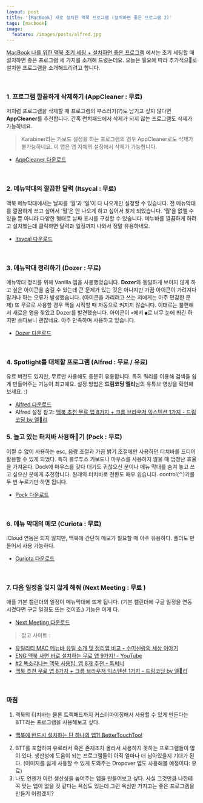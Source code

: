 ```yaml
---
layout: post
title: '[MacBook] 새로 설치한 맥북 프로그램 (설치하면 좋은 프로그램 2)'
tags: [macbook]
image:
  feature: /images/posts/alfred.jpg
---
```


[MacBook 나를 위한 맥북 초기 세팅 + 설치하면 좋은 프로그램](https://seochanh.github.io/2020/08/23/macbook-initial-setting/) 에서는 초기 세팅할 때 설치하면 좋은 프로그램 세 가지를 소개해 드렸는데요. 오늘은 필요에 따라 추가적으로 설치한 프로그램을 소개해드리려고 합니다.

<br>

### 1. 프로그램 깔끔하게 삭제하기 (AppCleaner : 무료)
저처럼 프로그램을 삭제할 때 프로그램의 부스러기(?)도 남기고 싶지 않다면 **AppCleaner**를 추천합니다. 간혹 런치패드에서 삭제가 되지 않는 프로그램도 삭제가 가능하네요.
> Karabiner라는 키보드 설정을 하는 프로그램의 경우 AppCleaner로도 삭제가 불가능하네요. 이 앱은 앱 자체의 설정에서 삭제가 가능합니다.
- [AppCleaner 다운로드](https://freemacsoft.net/appcleaner/)

<br>

### 2. 메뉴막대의 깔끔한 달력 (Itsycal : 무료)
맥북 메뉴막대에서는 날짜를 ‘월’과 ‘일’이 다 나오게만 설정할 수 있습니다. 전 메뉴막대를 깔끔하게 쓰고 싶어서 ‘월’은 안 나오게 하고 싶어서 찾게 되었습니다. ‘월’을 없앨 수 있을 뿐 아니라 다양한 형태로 날짜 표시를 구성할 수 있습니다.
메뉴바를 깔끔하게 하려고 설치했는데 클릭하면 달력과 일정까지 나와서 정말 유용하네요.
- [Itsycal 다운로드](https://www.mowglii.com/itsycal/)

<br>

### 3. 메뉴막대 정리하기 (Dozer : 무료)
메뉴막대 정리를 위해 Vanilla 앱을 사용했었습니다. **Dozer**와 동일하게 보이지 않게 하고 싶은 아이콘을 숨길 수 있는데 큰 문제가 있는 것은 아니지만 가끔 아이콘이 가려지다 말거나 하는 오류가 발생했습니다. (아이콘을 가리려고 쓰는 저에게는 아주 민감한 문제) 또 무료로 사용할 경우 맥을 시작할 때 자동으로 켜지지 않습니다.
이대로는 불편해서 새로운 앱을 찾았고 Dozer를 발견했습니다. 아이콘이 `<`에서 `●`로 너무 눈에 띄긴 하지만 쓰다보니 괜찮네요. 아주 만족하며 사용하고 있습니다.
- [Dozer 다운로드](https://github.com/Mortennn/Dozer)

<br>

### 4. Spotlight를 대체할 프로그램 (Alfred : 무료 / 유료)
유료 버전도 있지만, 무료만 사용해도 충분히 유용합니다. 특히 쿼리를 이용해 검색을 쉽게 만들어주는 기능이 최고예요. 설정 방법은 **드림코딩 엘리**님의 유튜브 영상을 확인해보세요. :)
- [Alfred 다운로드](https://www.alfredapp.com/)
- Alfred 설정 참고: [맥북 추천 무료 앱 8가지 + 크롬 브라우저 익스텐션 1가지 - 드림코딩 by 엘리](https://www.youtube.com/watch?v=JtduKIxBn4w)

### 5. 놀고 있는 터치바 사용하기 (Pock : 무료)
어쩔 수 없이 사용하는 esc, 음량 조절과 가끔 밝기 조절에만 사용하던 터치바를 드디어 활용할 수 있게 되었다. 특히 블루투스 키보드나 마우스를 사용하지 않을 때 엄청난 효율을 가져온다. Dock에 마우스를 갖다 대기도 귀찮으신 분이나 메뉴 막대를 숨겨 놓고 쓰고 싶으신 분에게 추천합니다.
원래의 터치바로 전환도 매우 쉽습니다. control(⌃)키를 두 번 누르기만 하면 됩니다.
- [Pock 다운로드](https://pock.dev/)

<br>

### 6. 메뉴 막대의 메모 (Curiota : 무료)
iCloud 연동은 되지 않지만, 맥북에 간단히 메모가 필요할 때 아주 유용하다. 폴더도 만들어서 사용 가능하다.
- [Curiota 다운로드](https://www.zengobi.com/curiota/)

<br>

### 7. 다음 일정을 잊지 않게 해줘 (Next Meeting : 무료 )
애플 기본 캘린더의 일정이 메뉴막대에 뜨게 됩니다. (기본 캘린더에 구글 일정을 연동 시켰다면 구글 일정도 뜨는 것이죠.) 기능은 이게 다.
- [Next Meeting 다운로드](https://apps.apple.com/kr/app/next-meeting/id1017470484?mt=12)

> 참고 사이트 :
- [유틸리티 MAC 메뉴바 유틸 소개 및 정리앱 비교 - 수미신랑의 세상 이야기](https://tkkim69.tistory.com/42)
- [ENG 맥북 사면 바로 설치하는 무료 앱 9가지! - YouTube](https://www.youtube.com/watch?v=q7CGf6bJ8AA)
- [#2 똑소리나는 맥북 사용팁, 앱 8개 추천 - 톡써니](https://www.youtube.com/watch?v=wC7SGGAneNY)
- [맥북 추천 무료 앱 8가지 + 크롬 브라우저 익스텐션 1가지 - 드림코딩 by 엘리](https://www.youtube.com/watch?v=JtduKIxBn4w)

<br>

### 마침

1. 맥북의 터치바는 물론 트랙패드까지 커스터마이징해서 사용할 수 있게 만든다는 BTT라는 프로그램을 사용해보고 싶다.
- [맥북에 반드시 설치하는 단 하나의 앱?! BetterTouchTool](https://allgg.tistory.com/29)
2. BTT를 포함하여 유료라서 혹은 존재조차 몰라서 사용하지 못하는 프로그램들이 많이 있다. 생산성에 도움이 되는 프로그램들이 아직 얼마나 더 남아있을지 기대가 된다. (이미지를 쉽게 사용할 수 있게 도와주는 Dropover 앱도 사용해볼 예정이다: 유료)
3. 나도 언젠가 이런 생산성을 높여주는 앱을 만들어보고 싶다. 사실 그것만큼 나한테 꼭 맞는 앱이 없을 것 같다는 욕심도 있는데 그런 욕심만 가지고는 좋은 프로그램을 만들기 어렵겠지?